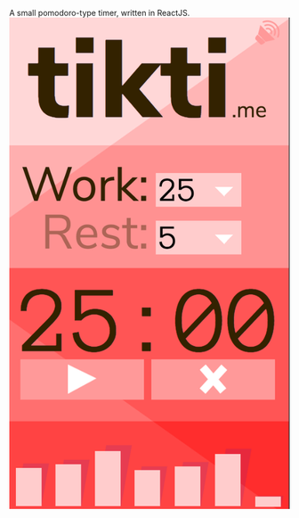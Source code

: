 A small pomodoro-type timer, written in ReactJS.
![Screenshot](https://github.com/lukefabish/tiktime/raw/master/tiktime-screenshot.png)
